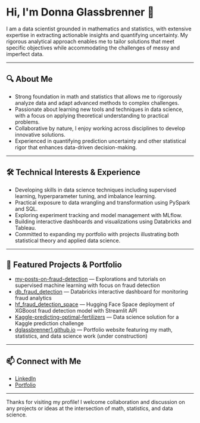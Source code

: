 # Hi, I'm Donna Glassbrenner 👋

I am a data scientist grounded in mathematics and statistics, with extensive expertise in extracting actionable insights and quantifying uncertainty. My rigorous analytical approach enables me to tailor solutions that meet specific objectives while accommodating the challenges of messy and imperfect data.

---

## 🔍 About Me

- Strong foundation in math and statistics that allows me to rigorously analyze data and adapt advanced methods to complex challenges.
- Passionate about learning new tools and techniques in data science, with a focus on applying theoretical understanding to practical problems.
- Collaborative by nature, I enjoy working across disciplines to develop innovative solutions.
- Experienced in quantifying prediction uncertainty and other statistical rigor that enhances data-driven decision-making.

---

## 🛠️ Technical Interests & Experience

- Developing skills in data science techniques including supervised learning, hyperparameter tuning, and imbalance learning.
- Practical exposure to data wrangling and transformation using PySpark and SQL.
- Exploring experiment tracking and model management with MLflow.
- Building interactive dashboards and visualizations using Databricks and Tableau.
- Committed to expanding my portfolio with projects illustrating both statistical theory and applied data science.

---

## 📂 Featured Projects & Portfolio

- [my-posts-on-fraud-detection](https://github.com/dglassbrenner1/my-posts-on-fraud-detection) — Explorations and tutorials on supervised machine learning with focus on fraud detection  
- [db_fraud_detection](https://github.com/dglassbrenner1/db_fraud_detection) — Databricks interactive dashboard for monitoring fraud analytics
- [hf_fraud_detection_space](https://github.com/dglassbrenner1/hf_fraud_detection_space) — Hugging Face Space deployment of XGBoost fraud detection model with Streamlit API
- [Kaggle-predicting-optimal-fertilizers](https://github.com/dglassbrenner1/Kaggle-predicting-optimal-fertilizers) — Data science solution for a Kaggle prediction challenge  
- [dglassbrenner1.github.io](https://dglassbrenner1.github.io) — Portfolio website featuring my math, statistics, and data science work (under construction)

---

## 📫 Connect with Me

- [LinkedIn](https://www.linkedin.com/in/donna-glassbrenner-ph-d)  
- [Portfolio](https://dglassbrenner1.github.io)

---

Thanks for visiting my profile! I welcome collaboration and discussion on any projects or ideas at the intersection of math, statistics, and data science.

<!--
**dglassbrenner1/dglassbrenner1** is a ✨ _special_ ✨ repository because its `README.md` (this file) appears on your GitHub profile.

Here are some ideas to get you started:

- 🔭 I’m currently working on ...
- 🌱 I’m currently learning ...
- 👯 I’m looking to collaborate on ...
- 🤔 I’m looking for help with ...
- 💬 Ask me about ...
- 📫 How to reach me: ...
- 😄 Pronouns: ...
- ⚡ Fun fact: ...
-->

